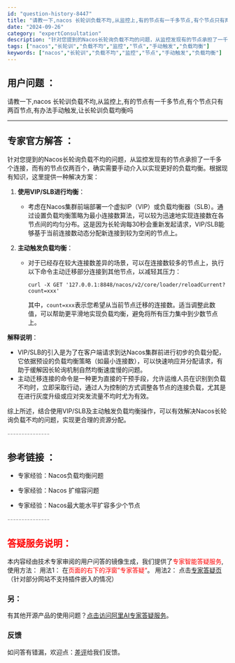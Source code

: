 ```yaml
---
id: "question-history-8447"
title: "请教一下,nacos 长轮训负载不均,从监控上,有的节点有一千多节点,有个节点只有两百节点,有办法手动触发"
date: "2024-09-26"
category: "expertConsultation"
description: "针对您提到的Nacos长轮询负载不均的问题，从监控发现有的节点承担了一千多个连接，而有的节点仅两百个，确实需要手动介入以实现更好的负载均衡。根据现有知识，这里提供一种解决方案：1. **使用VIP/SLB进行均衡**：   - 考虑在Nacos集群前端部署一个虚拟IP（VIP）或负载均衡器（SLB）"
tags: ["nacos","长轮训","负载不均","监控","节点","手动触发","负载均衡"]
keywords: ["nacos","长轮训","负载不均","监控","节点","手动触发","负载均衡"]
---
```


## 用户问题 ： 
 请教一下,nacos 长轮训负载不均,从监控上,有的节点有一千多节点,有个节点只有两百节点,有办法手动触发,让长轮训负载均衡吗  

---------------
## 专家官方解答 ：

针对您提到的Nacos长轮询负载不均的问题，从监控发现有的节点承担了一千多个连接，而有的节点仅两百个，确实需要手动介入以实现更好的负载均衡。根据现有知识，这里提供一种解决方案：

1. **使用VIP/SLB进行均衡**：
   - 考虑在Nacos集群前端部署一个虚拟IP（VIP）或负载均衡器（SLB）。通过设置负载均衡策略为最小连接数算法，可以较为迅速地实现连接数在各节点间的均匀分布。这是因为长轮询每30秒会重新发起请求，VIP/SLB能够基于当前连接数动态分配新连接到较为空闲的节点上。

2. **主动触发负载均衡**：
   - 对于已经存在较大连接数差异的场景，可以在连接数较多的节点上，执行以下命令主动迁移部分连接到其他节点，以减轻其压力：
     ```
     curl -X GET '127.0.0.1:8848/nacos/v2/core/loader/reloadCurrent?count=xxx'
     ```
     其中，`count=xxx`表示您希望从当前节点迁移的连接数。适当调整此数值，可以帮助更平滑地实现负载均衡，避免将所有压力集中到少数节点上。

**解释说明**：
- VIP/SLB的引入是为了在客户端请求到达Nacos集群前进行初步的负载分配，它依据预设的负载均衡策略（如最小连接数），可以快速响应并分配请求，有助于缓解因长轮询机制自然均衡速度慢的问题。
- 主动迁移连接的命令是一种更为直接的干预手段，允许运维人员在识别到负载不均时，立即采取行动，通过人为控制的方式调整各节点的连接负载，尤其是在进行灰度升级或应对突发流量不均时尤为有效。

综上所述，结合使用VIP/SLB及主动触发负载均衡操作，可以有效解决Nacos长轮询负载不均的问题，实现更合理的资源分配。


<font color="#949494">---------------</font> 


## 参考链接 ：

* 专家经验：Nacos负载均衡问题 
 
 * 专家经验：Nacos 扩缩容问题 
 
 * 专家经验：Nacos最大能水平扩容多少个节点 


 <font color="#949494">---------------</font> 
 


## <font color="#FF0000">答疑服务说明：</font> 

本内容经由技术专家审阅的用户问答的镜像生成，我们提供了<font color="#FF0000">专家智能答疑服务</font>,使用方法：
用法1： 在<font color="#FF0000">页面的右下的浮窗”专家答疑“</font>。
用法2： 点击[专家答疑页](https://answer.opensource.alibaba.com/docs/intro)（针对部分网站不支持插件嵌入的情况）
### 另：


有其他开源产品的使用问题？[点击访问阿里AI专家答疑服务](https://answer.opensource.alibaba.com/docs/intro)。
### 反馈
如问答有错漏，欢迎点：[差评](https://ai.nacos.io/user/feedbackByEnhancerGradePOJOID?enhancerGradePOJOId=13664)给我们反馈。
